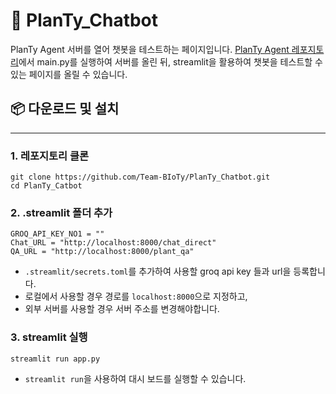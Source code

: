 # 🌱 PlanTy_Chatbot

PlanTy Agent 서버를 열어 챗봇을 테스트하는 페이지입니다.
[PlanTy Agent 레포지토리](https://github.com/Team-BIoTy/Planty_Agent)에서 main.py를 실행하여 서버를 올린 뒤, streamlit을 활용하여 챗봇을 테스트할 수 있는 페이지를 올릴 수 있습니다. 

## 📦 다운로드 및 설치
---
### 1. 레포지토리 클론
```
git clone https://github.com/Team-BIoTy/PlanTy_Chatbot.git
cd PlanTy_Catbot
```

### 2. .streamlit 폴더 추가
```
GROQ_API_KEY_NO1 = ""
Chat_URL = "http://localhost:8000/chat_direct"
QA_URL = "http://localhost:8000/plant_qa"
```
- `.streamlit/secrets.toml`를 추가하여 사용할 groq api key 들과 url을 등록합니다. 
- 로컬에서 사용할 경우 경로를 `localhost:8000`으로 지정하고,
- 외부 서버를 사용할 경우 서버 주소를 변경해야합니다. 

### 3. streamlit 실행
```
streamlit run app.py
```
- `streamlit run`을 사용하여 대시 보드를 실행할 수 있습니다. 